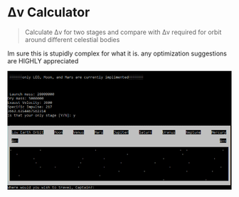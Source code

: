 # Δv Calculator
> Calculate Δv for two stages and compare with Δv required for orbit around different celestial bodies





Im sure this is stupidly complex for what it is. any optimization suggestions are HIGHLY appreciated 

![](https://github.com/Ballsnacks/Deltav-calculator/blob/master/Deltav.PNG?raw=true)

